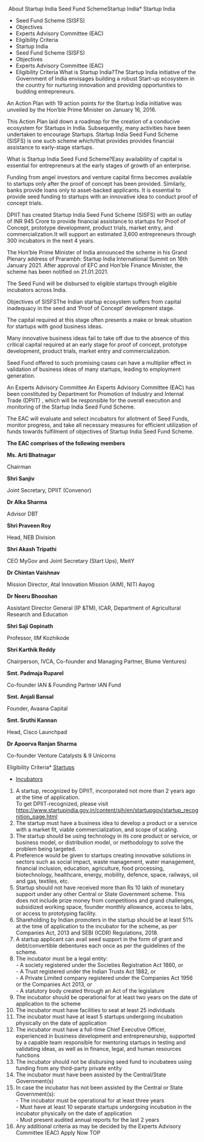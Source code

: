  About Startup India Seed Fund SchemeStartup India* Startup India
* Seed Fund Scheme (SISFS)
* Objectives
* Experts Advisory Committee (EAC)
* Eligibility Criteria
* Startup India
* Seed Fund Scheme (SISFS)
* Objectives
* Experts Advisory Committee (EAC)
* Eligibility Criteria
What is Startup India?The Startup India initiative of the Government of India envisages building a robust Start\-up ecosystem in the country for nurturing innovation and providing opportunities to budding entrepreneurs. 

An Action Plan with 19 action points for the Startup India initiative was unveiled by the Hon’ble Prime Minister on January 16, 2016\. 

This Action Plan laid down a roadmap for the creation of a conducive ecosystem for Startups in India. Subsequently, many activities have been undertaken to encourage Startups. Startup India Seed Fund Scheme (SISFS) is one such scheme which/that provides provides financial assistance to early\-stage startups.

What is Startup India Seed Fund Scheme?Easy availability of capital is essential for entrepreneurs at the early stages of growth of an enterprise. 

Funding from angel investors and venture capital firms becomes available to startups only after the proof of concept has been provided. Similarly, banks provide loans only to asset\-backed applicants. It is essential to provide seed funding to startups with an innovative idea to conduct proof of concept trials.

DPIIT has created Startup India Seed Fund Scheme (SISFS) with an outlay of INR 945 Crore to provide financial assistance to startups for Proof of Concept, prototype development, product trials, market entry, and commercialization.It will support an estimated 3,600 entrepreneurs through 300 incubators in the next 4 years.

The Hon’ble Prime Minister of India announced the scheme in his Grand Plenary address of Prarambh: Startup India International Summit on 16th January 2021\. After approval of EFC and Hon’ble Finance Minister, the scheme has been notified on 21\.01\.2021\.

The Seed Fund will be disbursed to eligible startups through eligible incubators across India.

Objectives of SISFSThe Indian startup ecosystem suffers from capital inadequacy in the seed and ‘Proof of Concept’ development stage. 

The capital required at this stage often presents a make or break situation for startups with good business ideas.

Many innovative business ideas fail to take off due to the absence of this critical capital required at an early stage for proof of concept, prototype development, product trials, market entry and commercialization. 

Seed Fund offered to such promising cases can have a multiplier effect in validation of business ideas of many startups, leading to employment generation.

An Experts Advisory Committee An Experts Advisory Committee (EAC) has been constituted by Department for Promotion of Industry and Internal Trade (DPIIT) , which will be responsible for the overall execution and monitoring of the Startup India Seed Fund Scheme. 

The EAC will evaluate and select incubators for allotment of Seed Funds, monitor progress, and take all necessary measures for efficient utilization of funds towards fulfilment of objectives of Startup India Seed Fund Scheme.

**The EAC comprises of the following members**

**Ms. Arti Bhatnagar**

Chairman

**Shri Sanjiv**

Joint Secretary, DPIIT (Convenor)

**Dr Alka Sharma**

Advisor DBT

**Shri Praveen Roy**

Head, NEB Division

**Shri Akash Tripathi**

 CEO MyGov and Joint Secretary (Start Ups), MeitY 

**Dr Chintan Vaishnav**

Mission Director, Atal Innovation Mission (AIM), NITI Aayog

**Dr Neeru Bhooshan**

Assistant Director General (IP \&TM), ICAR, Department of Agricultural Research and Education

**Shri Saji Gopinath**

Professor, IIM Kozhikode

**Shri Karthik Reddy**

Chairperson, IVCA, Co\-founder and Managing Partner, Blume Ventures)

**Smt. Padmaja Ruparel**

Co\-founder IAN \& Founding Partner IAN Fund

**Smt. Anjali Bansal**

Founder, Avaana Capital

**Smt. Sruthi Kannan**

Head, Cisco Launchpad

**Dr Apoorva Ranjan Sharma**

Co\-founder Venture Catalysts \& 9 Unicorns

Eligibility Criteria* [Startups](#tab-startup)
* [Incubators](#tab-incubator)
1. A startup, recognized by DPIIT, incorporated not more than 2 years ago at the time of application.  
To get DPIIT\-recognized, please visit <https://www.startupindia.gov.in/content/sih/en/startupgov/startup_recognition_page.html>
2. The startup must have a business idea to develop a product or a service with a market fit, viable commercialization, and scope of scaling.
3. The startup should be using technology in its core product or service, or business model, or distribution model, or methodology to solve the problem being targeted.
4. Preference would be given to startups creating innovative solutions in sectors such as social impact, waste management, water management, financial inclusion, education, agriculture, food processing, biotechnology, healthcare, energy, mobility, defence, space, railways, oil and gas, textiles, etc.
5. Startup should not have received more than Rs 10 lakh of monetary support under any other Central or State Government scheme. This does not include prize money from competitions and grand challenges, subsidized working space, founder monthly allowance, access to labs, or access to prototyping facility.
6. Shareholding by Indian promoters in the startup should be at least 51% at the time of application to the incubator for the scheme, as per Companies Act, 2013 and SEBI (ICDR) Regulations, 2018\.
7. A startup applicant can avail seed support in the form of grant and debt/convertible debentures each once as per the guidelines of the scheme.
1. The incubator must be a legal entity:  
\- A society registered under the Societies Registration Act 1860, or  
\- A Trust registered under the Indian Trusts Act 1882, or  
\- A Private Limited company registered under the Companies Act 1956 or the Companies Act 2013, or  
\- A statutory body created through an Act of the legislature
2. The incubator should be operational for at least two years on the date of application to the scheme
3. The incubator must have facilities to seat at least 25 individuals
4. The incubator must have at least 5 startups undergoing incubation physically on the date of application
5. The incubator must have a full\-time Chief Executive Officer, experienced in business development and entrepreneurship, supported by a capable team responsible for mentoring startups in testing and validating ideas, as well as in finance, legal, and human resources functions
6. The incubator should not be disbursing seed fund to incubatees using funding from any third\-party private entity
7. The incubator must have been assisted by the Central/State Government(s)
8. In case the incubator has not been assisted by the Central or State Government(s):  
\- The incubator must be operational for at least three years  
\- Must have at least 10 separate startups undergoing incubation in the incubator physically on the date of application  
\- Must present audited annual reports for the last 2 years
9. Any additional criteria as may be decided by the Experts Advisory Committee (EAC)
Apply Now TOP
